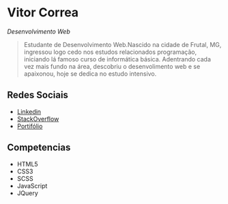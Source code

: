 # Vitor Correa
*Desenvolvimento Web*
>Estudante de Desenvolvimento Web.Nascido na cidade de Frutal, MG, ingressou logo cedo nos estudos relacionados programação, iniciando lá famoso curso de informática básica.
> Adentrando cada vez mais fundo na área, descobriu o desenvolimento web e se apaixonou, hoje se dedica no estudo intensivo. 


## Redes Sociais
* [Linkedin](https://www.linkedin.com/in/vitorcorrearosa/)
* [StackOverflow](https://pt.stackoverflow.com/users/203843/vitor-correa)
* [Portifólio](https://vitorcorrearosa.teh)


## Competencias

* HTML5
* CSS3
* SCSS
* JavaScript
* JQuery
